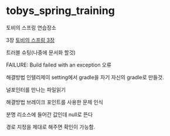 # tobys_spring_training
토비의 스프링 연습장소

3장 
[토비의 스프링 3장](https://velog.io/@lee1231234/%ED%86%A0%EB%B9%84%EC%9D%98-%EC%8A%A4%ED%94%84%EB%A7%81-3%EC%9E%A5-%EB%8F%85%ED%95%991)


트러블 슈팅(나중에 문서화 할것)

FAILURE: Build failed with an exception 오류

해결방법
인텔리제이 setting에서 gradle을 자기 자신의 gradle로 만들것.



널포인터를 만나는 파일읽기


해결방법 브레이크 포인트를 사용한 문제 인식

분명 리소스에 들어간 값인데 null로 뜬다


경로 지정을 제대로 해주면 확인이 가능함.